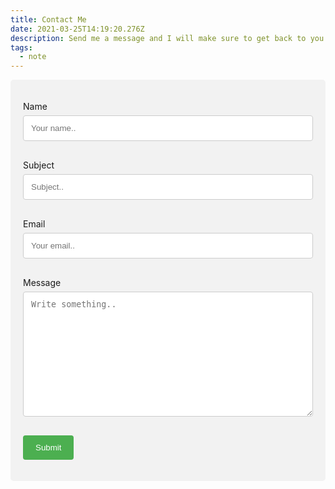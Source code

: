 ```yaml
---
title: Contact Me
date: 2021-03-25T14:19:20.276Z
description: Send me a message and I will make sure to get back to you
tags:
  - note
---
```

<div style="border-radius: 5px;
  background-color: #f2f2f2;
  padding: 20px;">

<form
  action="https://formspree.io/f/xlearwkb"
  method="POST"
>

<label for="name">Name</label>
    <input type="text" id="name" name="name" placeholder="Your name.." style="width: 100%;
  padding: 12px;
  border: 1px solid #ccc;
  border-radius: 4px;
  box-sizing: border-box;
  margin-top: 6px;
  margin-bottom: 16px;
  resize: vertical;">

<label for="subject">Subject</label>
    <input type="text" id="subject" name="subject" placeholder="Subject.." style="width: 100%;
  padding: 12px;
  border: 1px solid #ccc;
  border-radius: 4px;
  box-sizing: border-box;
  margin-top: 6px;
  margin-bottom: 16px;
  resize: vertical;">

<label for="email">Email</label>
    <input type="email" id="email" name="email" placeholder="Your email.." style="width: 100%;
  padding: 12px;
  border: 1px solid #ccc;
  border-radius: 4px;
  box-sizing: border-box;
  margin-top: 6px;
  margin-bottom: 16px;
  resize: vertical;">


<label for="subject">Message</label>
    <textarea id="subject" name="subject" placeholder="Write something.." style="height:200px; width: 100%;
  padding: 12px;
  border: 1px solid #ccc;
  border-radius: 4px;
  box-sizing: border-box;
  margin-top: 6px;
  margin-bottom: 16px;
  resize: vertical;"></textarea>

  <input type="submit" value="Submit" style="background-color: #4CAF50;
  color: white;
  padding: 12px 20px;
  border: none;
  border-radius: 4px;
  cursor: pointer;">

</form>

</div>